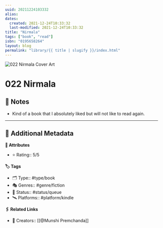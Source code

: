 ```yaml
---
uuid: 20211224103332
alias:
dates:
  created: 2021-12-24T10:33:32
  last-modified: 2021-12-24T10:33:32
title: "Nirmala"
tags: ["book", "read"]
isbn: "0195658264"
layout: blog
permalink: "library/{{ title | slugify }}/index.html"
---
```


![022 Nirmala Cover Art](https://i.gr-assets.com/images/S/compressed.photo.goodreads.com/books/1480593414l/33208600._SY475_.jpg)

# 022 Nirmala

## 📝 Notes

- Kind of a book that I absolutely liked but will not like to read again.

---

## 📇 Additional Metadata

**🧰 Attributes**

- ⭐ Rating:: 5/5

**🏷 Tags**

- 🗂 Type:: #type/book
- 🎭 Genres:: #genre/fiction
- 🏁 Status:: #status/queue
- 🛰 Platforms:: #platform/kindle

**🖇️ Related Links**

- 👤 Creators:: [[@Munshi Premchanda]]

